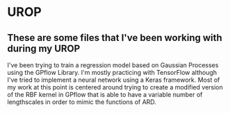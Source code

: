 # UROP

## These are some files that I've been working with during my UROP

I've been trying to train a regression model based on Gaussian Processes using the GPflow Library. 
I'm mostly practicing with TensorFlow although I've tried to implement a neural network using a Keras framework.
Most of my work at this point is centered around trying to create a modified version of the RBF kernel in GPflow 
that is able to have a variable number of lengthscales in order to mimic the functions of ARD.
